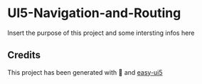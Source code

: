 # UI5-Navigation-and-Routing
Insert the purpose of this project and some intersting infos here


## Credits
This project has been generated with 💙 and [easy-ui5](https://github.com/SAP)
